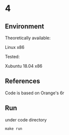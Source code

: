 # 4

## Environment

Theoretically available:

Linux x86

Tested:

Xubuntu 18.04 x86

## References

Code is based on Orange's 6r

## Run

under code directory

`make run`